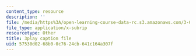 ```yaml
---
content_type: resource
description: ''
file: /media/https%3A/open-learning-course-data-rc.s3.amazonaws.com/3-091sc-introduction-to-solid-state-chemistry-fall-2010/57530d0268b00c7624cb641c164a307f_uCK1z-h7Jbc.srt
file_type: application/x-subrip
resourcetype: Other
title: 3play caption file
uid: 57530d02-68b0-0c76-24cb-641c164a307f
---
```

